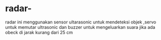 # radar-
radar ini menggunakan sensor ultarasonic untuk mendeteksi objek ,servo untuk memutar ultrasonic dan buzzer untuk mengeluarkan suara jika ada obeck di jarak kurang dari 25 cm 
